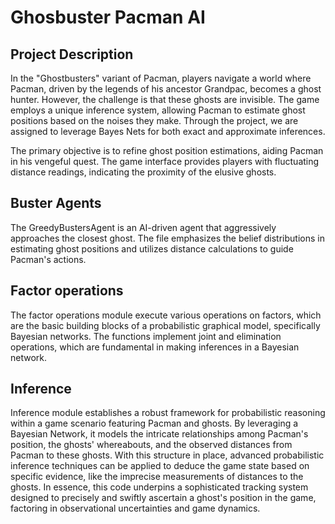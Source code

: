 # Ghosbuster Pacman AI

## Project Description
In the "Ghostbusters" variant of Pacman, players navigate a world where Pacman, driven by the legends of his ancestor Grandpac, becomes a ghost hunter. However, the challenge is that these ghosts are invisible. The game employs a unique inference system, allowing Pacman to estimate ghost positions based on the noises they make. Through the project, we are assigned to leverage Bayes Nets for both exact and approximate inferences.

The primary objective is to refine ghost position estimations, aiding Pacman in his vengeful quest. The game interface provides players with fluctuating distance readings, indicating the proximity of the elusive ghosts.

## Buster Agents
The GreedyBustersAgent is an AI-driven agent that aggressively approaches the closest ghost. The file emphasizes the belief distributions in estimating ghost positions and utilizes distance calculations to guide Pacman's actions.

## Factor operations
The factor operations module execute various operations on factors, which are the basic building blocks of a probabilistic graphical model, specifically Bayesian networks. The functions implement joint and elimination operations, which are fundamental in making inferences in a Bayesian network.

## Inference
Inference module establishes a robust framework for probabilistic reasoning within a game scenario featuring Pacman and ghosts. By leveraging a Bayesian Network, it models the intricate relationships among Pacman's position, the ghosts' whereabouts, and the observed distances from Pacman to these ghosts. With this structure in place, advanced probabilistic inference techniques can be applied to deduce the game state based on specific evidence, like the imprecise measurements of distances to the ghosts. In essence, this code underpins a sophisticated tracking system designed to precisely and swiftly ascertain a ghost's position in the game, factoring in observational uncertainties and game dynamics.
